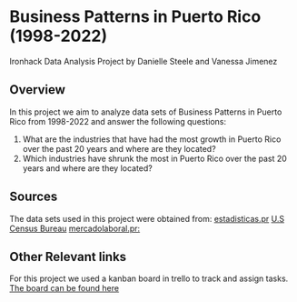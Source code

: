 # Business Patterns in Puerto Rico (1998-2022)
Ironhack Data Analysis Project by Danielle Steele and Vanessa Jimenez


## Overview
In this project we aim to analyze data sets of Business Patterns in Puerto Rico from 1998-2022 and answer the following questions:
1. What are the industries that have had the most growth in Puerto Rico over the past 20 years and where are they located? 
2. Which industries have shrunk the most in Puerto Rico over the past 20 years and where are they located?


## Sources
The data sets used in this project were obtained from:
[estadisticas.pr](https://datos.estadisticas.pr/dataset/county_business_patterns)
[U.S Census Bureau](https://www.census.gov/programs-surveys/cbp/data/datasets.2021.List_1222676053.html#list-tab-List_1222676053)
[mercadolaboral.pr:](https://www.mercadolaboral.pr.gov/Tablas_Estadisticas/Industrias/T_Composicion_Industrial.aspx)


## Other Relevant links
For this project we used a kanban board in trello to track and assign tasks. [The board can be found here](https://trello.com/b/1gjLthEa/ironhack-data-project)

